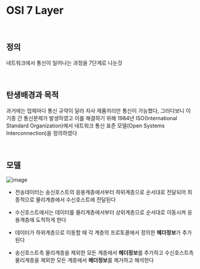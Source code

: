 # OSI 7 Layer

<br>

## 정의

네트워크에서 통신이 일어나는 과정을 7단계로 나눈것

<br>

## 탄생배경과 목적

과거에는 업체마다 통신 규약이 달라 자사 제품끼리만 통신이 가능했다, 그러다보니 이기종 간 통신문제가 발생하였고 이를 해결하기
위해 1984년 ISO(International Standard Organization)에서 네트워크 통신 표준 모델(Open Systems Interconnection)을 정의하였다

<br>

## 모델

   ![image](https://user-images.githubusercontent.com/48934537/78357363-4e067880-75ec-11ea-86fd-f36c48372672.png)

   * 전송데이터는 송신호스트의 응용계층에서부터 하위계층으로 순서대로 전달되어 최종적으로 물리계층에서 수신호스트에 전달된다
   
   * 수신호스트에서는 데이터를 물리계층에서부터 상위계층으로 순서대로 이동시켜 응용계층에 도착하게 한다
   
   * 데이터가 하위계층으로 이동할 때 각 계층의 프로토콜에서 정의한 **헤더정보**가 추가된다
   
   * 송신호스트측 물리계층을 제외한 모든 계층에서 **헤더정보**를 추가하고 수신호스트측 물리계층을 제외한 모든 계층에서 **헤더정보**를 제거하고 해석한다
